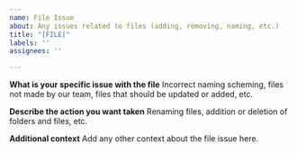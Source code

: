 ```yaml
---
name: File Issue
about: Any issues related to files (adding, removing, naming, etc.)
title: "[FILE]"
labels: ''
assignees: ''

---
```


**What is your specific issue with the file**
Incorrect naming scheming, files not made by our team, files that should be updated or added, etc.

**Describe the action you want taken**
Renaming files, addition or deletion  of folders and files, etc.

**Additional context**
Add any other context about the file issue here.
